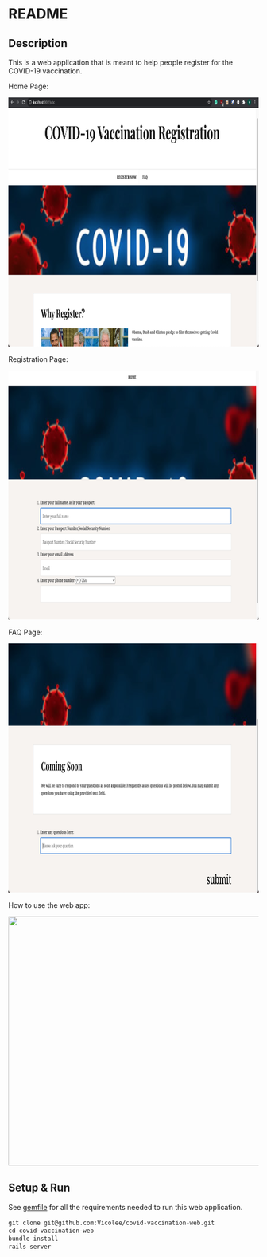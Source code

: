 # README

## Description

This is a web application that is meant to help people register for the COVID-19 vaccination.

Home Page:

<img src="images/home.jpg" width="600" height="500"/>

Registration Page:

<img src="images/register.jpg" width="600" height="500"/>

FAQ Page:

<img src="images/faq.jpg" width="600" height="500"/>

How to use the web app:

<img src="images/covid_vaccination_screen_recording.mov" width="600" height="500"/>

## Setup & Run

See [gemfile](Gemfile) for all the requirements needed to run this web application.

```
git clone git@github.com:Vicolee/covid-vaccination-web.git
cd covid-vaccination-web
bundle install
rails server
```

